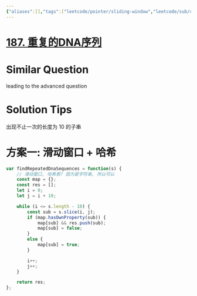 ```yaml
---
{"aliases":[],"tags":["leetcode/pointer/sliding-window","leetcode/sub/consecutive","leetcode/hash-table/existence"],"review-dates":[],"dg-publish":true,"difficulty":"medium","date-created":"2023-05-28-Sun, 12:55:38 pm","date-modified":"2023-08-28-Mon, 9:42:51 am","permalink":"/programming/basic/leetcode/187. 重复的DNA序列/","dgPassFrontmatter":true}
---
```



# [187. 重复的DNA序列](https://leetcode.cn/problems/repeated-dna-sequences/)

# Similar Question

leading to the advanced question

# Solution Tips

出现不止一次的长度为 10 的子串

# 方案一: 滑动窗口 + 哈希

```js
var findRepeatedDnaSequences = function(s) {
    // 滑动窗口, 哈希表? 因为是字符串, 所以可以
    const map = {};
    const res = [];
    let i = 0;
    let j = i + 10;

    while (i <= s.length - 10) {
        const sub = s.slice(i, j);
        if (map.hasOwnProperty(sub)) {
            map[sub] && res.push(sub);
            map[sub] = false;
        }
        else {
            map[sub] = true;
        }

        i++;
        j++;
    }

    return res;
};
```
